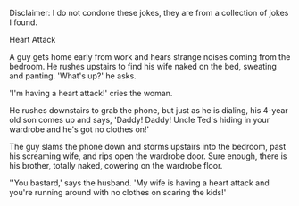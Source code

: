 Disclaimer: I do not condone these jokes, they are from a collection of jokes I found.

Heart Attack

A guy gets home early from work and hears strange noises coming from the bedroom.  He rushes upstairs to find his wife naked on the bed, sweating and panting. 
'What's up?' he asks. 

'I'm having a heart attack!' cries the woman. 

He rushes downstairs to grab the phone, but just as he is dialing, his 4-year old son comes up and says, 'Daddy! Daddy! Uncle Ted's  hiding in your wardrobe and he's got no clothes on!' 

The guy slams the phone down and storms upstairs into the bedroom, past his screaming wife, and rips open the wardrobe door. Sure enough, there is his  brother, totally naked, cowering on the wardrobe floor. 

''You bastard,' says the husband. 'My wife is having a heart attack and you're running around with no clothes on scaring the kids!'


